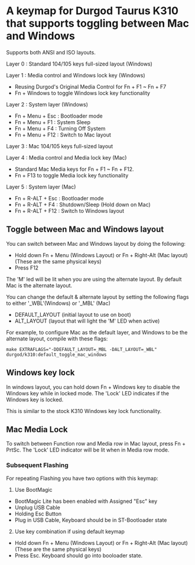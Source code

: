 # A keymap for Durgod Taurus K310 that supports toggling between Mac and Windows

Supports both ANSI and ISO layouts.

Layer 0 : Standard 104/105 keys full-sized layout (Windows)

Layer 1 : Media control and Windows lock key (Windows)
- Reusing Durgod's Original Media Control for Fn + F1 ~ Fn + F7
- Fn + Windows to toggle Windows lock key functionality

Layer 2 : System layer (Windows)
- Fn + Menu + Esc : Bootloader mode
- Fn + Menu + F1  : System Sleep
- Fn + Menu + F4  : Turning Off System
- Fn + Menu + F12 : Switch to Mac layout

Layer 3 : Mac 104/105 keys full-sized layout

Layer 4 : Media control and Media lock key (Mac)
 - Standard Mac Media keys for Fn + F1 ~ Fn + F12.
 - Fn + F13 to toggle Media lock key functionality

Layer 5 : System layer (Mac)
- Fn + R-ALT + Esc : Bootloader mode
- Fn + R-ALT + F4  : Shutdown/Sleep (Hold down on Mac)
- Fn + R-ALT + F12 : Switch to Windows layout

## Toggle between Mac and Windows layout

You can switch between Mac and Windows layout by doing the following:
- Hold down Fn + Menu (Windows Layout) or Fn + Right-Alt (Mac layout)  (These are the same physical keys)
- Press F12

The 'M' led will be lit when you are using the alternate layout.  By default Mac is the alternate layout.

You can change the default & alternate layout by setting the following flags to either '_WBL'(Windows) or '_MBL' (Mac)
- DEFAULT_LAYOUT (initial layout to use on boot)
- ALT_LAYOUT (layout that will light the 'M' LED when active)

For example, to configure Mac as the default layer, and Windows to be the alternate layout, compile with these flags:

    make EXTRAFLAGS="-DDEFAULT_LAYOUT=_MBL -DALT_LAYOUT=_WBL" durgod/k310:default_toggle_mac_windows

## Windows key lock

In windows layout, you can hold down Fn + Windows key to disable the Windows key while in locked mode.  The 'Lock' LED
indicates if the Windows key is locked.

This is similar to the stock K310 Windows key lock functionality.

## Mac Media Lock

To switch between Function row and Media row in Mac layout, press Fn + PrtSc.  The 'Lock' LED indicator will be lit when in Media row mode.

### Subsequent Flashing

For repeating Flashing you have two options with this keymap:
1. Use BootMagic
- BootMagic Lite has been enabled with Assigned "Esc" key 
- Unplug USB Cable
- Holding Esc Button 
- Plug in USB Cable, Keyboard should be in ST-Bootloader state
2. Use key combination if using default keymap
- Hold down Fn + Menu (Windows Layout) or Fn + Right-Alt (Mac layout)  (These are the same physical keys)
- Press Esc.  Keyboard should go into booloader state.
